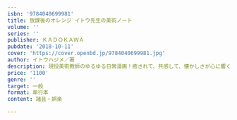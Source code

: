 ```yaml
---
isbn: '9784040699981'
title: 放課後のオレンジ イトウ先生の美術ノート
volume: ''
series: ''
publisher: ＫＡＤＯＫＡＷＡ
pubdate: '2018-10-11'
cover: 'https://cover.openbd.jp/9784040699981.jpg'
author: イトウハジメ／著
description: 現役美術教師のゆるゆる日常漫画！癒されて、共感して、懐かしさが心に響く
price: '1100'
genre: ''
target: 一般
format: 単行本
content: 諸芸・娯楽

---
```

